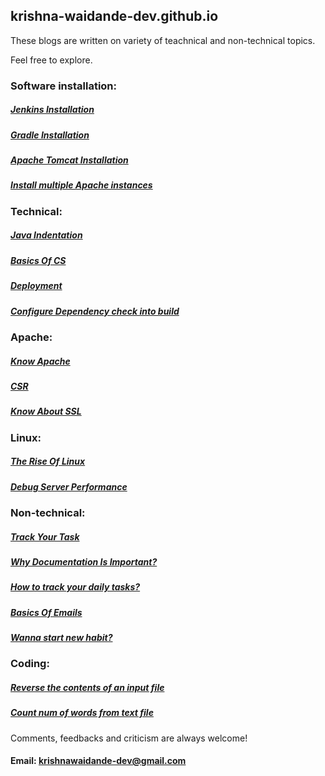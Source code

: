 ## krishna-waidande-dev.github.io

These blogs are written on variety of teachnical and non-technical topics.

Feel free to explore.

### Software installation:

##### [Jenkins Installation](https://krishna-waidande-dev.github.io/krishna-waidande.github.io/Jenkins)
##### [Gradle Installation](https://krishna-waidande-dev.github.io/krishna-waidande.github.io/gradle)
##### [Apache Tomcat Installation](https://krishna-waidande-dev.github.io/krishna-waidande.github.io/tomcat)
##### [Install multiple Apache instances](https://krishna-waidande-dev.github.io/krishna-waidande.github.io/Multiple_Apache)

### Technical:

##### [Java Indentation](https://krishna-waidande-dev.github.io/krishna-waidande.github.io/JavaIndentation)
##### [Basics Of CS](https://krishna-waidande-dev.github.io/krishna-waidande.github.io/cs_basic)
##### [Deployment](https://krishna-waidande-dev.github.io/krishna-waidande.github.io/Deployment)
##### [Configure Dependency check into build](https://krishna-waidande-dev.github.io/krishna-waidande.github.io/dependencycheck)

### Apache:

##### [Know Apache](https://krishna-waidande-dev.github.io/krishna-waidande.github.io/Apache)
##### [CSR](https://krishna-waidande-dev.github.io/krishna-waidande.github.io/CSR)
##### [Know About SSL](https://krishna-waidande-dev.github.io/krishna-waidande.github.io/SSL_working)

### Linux:

##### [The Rise Of Linux](https://krishna-waidande-dev.github.io/krishna-waidande.github.io/know_linux)
##### [Debug Server Performance](https://krishna-waidande-dev.github.io/krishna-waidande.github.io/system_statistic)

### Non-technical:

##### [Track Your Task](https://krishna-waidande-dev.github.io/krishna-waidande.github.io/trello)
##### [Why Documentation Is Important?](https://krishna-waidande-dev.github.io/krishna-waidande.github.io/document)
##### [How to track your daily tasks?](https://krishna-waidande-dev.github.io/krishna-waidande.github.io/trello)
##### [Basics Of Emails](https://krishna-waidande-dev.github.io/krishna-waidande.github.io/Email)
##### [Wanna start new habit?](https://krishna-waidande-dev.github.io/krishna-waidande.github.io/habit)

### Coding:

##### [Reverse the contents of an input file](https://krishna-waidande-dev.github.io/krishna-waidande.github.io/Assignment1)
##### [Count num of words from text file](https://krishna-waidande-dev.github.io/krishna-waidande.github.io/Assignment2)

Comments, feedbacks and criticism are always welcome!

#### Email: krishnawaidande-dev@gmail.com
